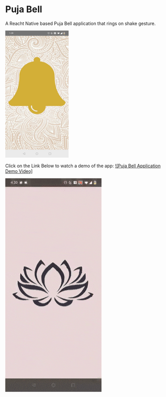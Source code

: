 # Puja Bell
A Reacht Native based Puja Bell application that rings on shake gesture.

<img src="./images/BellImage.jpeg" width="200" height="400" />

Click on the Link Below to watch a demo of the app:
[![Puja Bell Application Demo Video]](https://youtu.be/PtLw6I0II68)

![](./images/Bell_GIF.gif)

